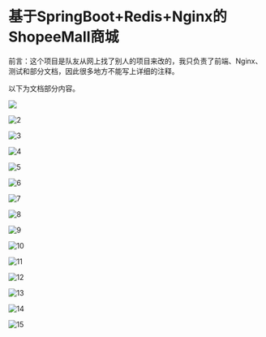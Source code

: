 # 基于SpringBoot+Redis+Nginx的ShopeeMall商城

前言：这个项目是队友从网上找了别人的项目来改的，我只负责了前端、Nginx、测试和部分文档，因此很多地方不能写上详细的注释。

以下为文档部分内容。

![](https://github.com/stonehard0208/shopee-mall-based-on-Springboot-Redis-Nginx/blob/master/img/1.jpg)

![2](https://github.com/stonehard0208/shopee-mall-based-on-Springboot-Redis-Nginx/blob/master/img/2.jpg)

![3](https://github.com/stonehard0208/shopee-mall-based-on-Springboot-Redis-Nginx/blob/master/img/3.jpg)

![4](https://github.com/stonehard0208/shopee-mall-based-on-Springboot-Redis-Nginx/blob/master/img/4.jpg)

![5](https://github.com/stonehard0208/shopee-mall-based-on-Springboot-Redis-Nginx/blob/master/img/5.jpg)

![6](https://github.com/stonehard0208/shopee-mall-based-on-Springboot-Redis-Nginx/blob/master/img/6.jpg)

![7](https://github.com/stonehard0208/shopee-mall-based-on-Springboot-Redis-Nginx/blob/master/img/7.jpg)

![8](https://github.com/stonehard0208/shopee-mall-based-on-Springboot-Redis-Nginx/blob/master/img/8.jpg)

![9](https://github.com/stonehard0208/shopee-mall-based-on-Springboot-Redis-Nginx/blob/master/img/9.jpg)

![10](https://github.com/stonehard0208/shopee-mall-based-on-Springboot-Redis-Nginx/blob/master/img/10.jpg)

![11](https://github.com/stonehard0208/shopee-mall-based-on-Springboot-Redis-Nginx/blob/master/img/11.jpg)

![12](https://github.com/stonehard0208/shopee-mall-based-on-Springboot-Redis-Nginx/blob/master/img/12.jpg)

![13](https://github.com/stonehard0208/shopee-mall-based-on-Springboot-Redis-Nginx/blob/master/img/13.jpg)

![14](https://github.com/stonehard0208/shopee-mall-based-on-Springboot-Redis-Nginx/blob/master/img/14.jpg)

![15](https://github.com/stonehard0208/shopee-mall-based-on-Springboot-Redis-Nginx/blob/master/img/15.jpg)
